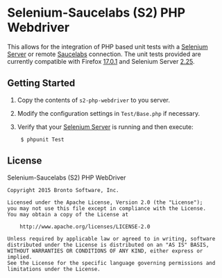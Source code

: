 Selenium-Saucelabs (S2) PHP Webdriver
=====================================
This allows for the integration of PHP based unit tests with a [Selenium Server][selenium] or remote [Saucelabs][saucelabs] connection.  The unit tests provided are currently compatible with Firefox [17.0.1][firefox] and Selenium Server [2.25][seleniumServer].

Getting Started
---------------
1. Copy the contents of `s2-php-webdriver` to you server.
2. Modify the configuration settings in `Test/Base.php` if necessary.
3. Verify that your [Selenium Server][seleniumServer] is running and then execute:

		$ phpunit Test

License
-------
Selenium-Saucelabs (S2) PHP WebDriver

    Copyright 2015 Bronto Software, Inc.

    Licensed under the Apache License, Version 2.0 (the "License");
    you may not use this file except in compliance with the License.
    You may obtain a copy of the License at

        http://www.apache.org/licenses/LICENSE-2.0

    Unless required by applicable law or agreed to in writing, software
    distributed under the License is distributed on an "AS IS" BASIS,
    WITHOUT WARRANTIES OR CONDITIONS OF ANY KIND, either express or implied.
    See the License for the specific language governing permissions and
    limitations under the License.

[bronto]:http://www.bronto.com
[firefox]:ftp://ftp.mozilla.org/pub/firefox/releases/17.0.1/
[saucelabs]:http://www.saucelabs.com
[selenium]:http://www.seleniumhq.org
[seleniumServer]:http://selenium.googlecode.com/files/selenium-server-standalone-2.25.0.jar
